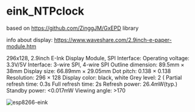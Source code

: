 # eink_NTPclock
based on https://github.com/ZinggJM/GxEPD library

info about display: https://www.waveshare.com/2.9inch-e-paper-module.htm

296x128, 2.9inch E-Ink Display Module, SPI Interface:
Operating voltage: 3.3V/5V
Interface: 3-wire SPI, 4-wire SPI
Outline dimension: 89.5mm × 38mm
Display size: 66.89mm × 29.05mm
Dot pitch: 0.138 × 0.138
Resolution: 296 × 128
Display color: black, white
Grey level: 2 (
Partial refresh time: 0.3s
Full refresh time: 2s
Refresh power: 26.4mW(typ.)
Standby power: <0.017mW
Viewing angle: >170

![esp8266-eink](https://europe1.discourse-cdn.com/arduino/original/4X/3/6/9/369152904c7b0ae22f573feb233aed078e7d5d0e.jpeg)
